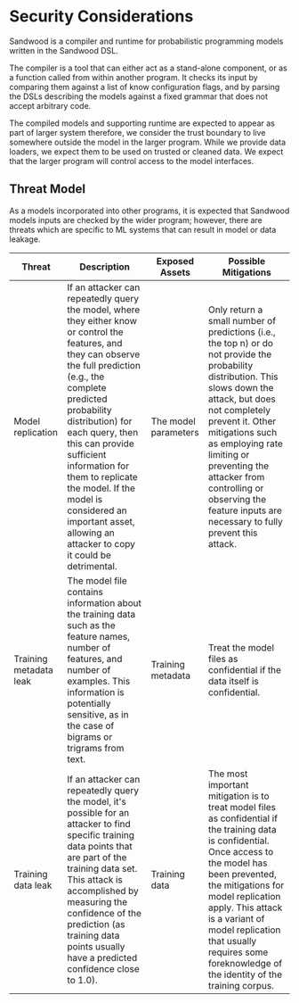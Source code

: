 # Security Considerations
Sandwood is a compiler and runtime for probabilistic programming models written in the Sandwood DSL. 

The compiler is a tool that can either act as a stand-alone component, or as a function called from within another program. It checks its input by comparing them against a list of know configuration flags, and by parsing the DSLs describing the models against a fixed grammar that does not accept arbitrary code. 

The compiled models and supporting runtime are expected to appear as part of larger system therefore, we consider the trust boundary to live somewhere outside the model in the larger program. While we provide data loaders, we expect them to be used on trusted or cleaned data. We expect that the larger program will control access to the model interfaces.

## Threat Model
As a models incorporated into other programs, it is expected that Sandwood models inputs are
checked by the wider program; however, there are threats which are specific to
ML systems that can result in model or data leakage.

| Threat | Description | Exposed Assets | Possible Mitigations |
| ------ | ----------- | -------------- | -------------------- |
| Model replication | If an attacker can repeatedly query the model, where they either know or control the features, and they can observe the full prediction (e.g., the complete predicted probability distribution) for each query, then this can provide sufficient information for them to replicate the model.  If the model is considered an important asset, allowing an attacker to copy it could be detrimental. | The model parameters | Only return a small number of predictions (i.e., the top n) or do not provide the probability distribution. This slows down the attack, but does not completely prevent it. Other mitigations such as employing rate limiting or preventing the attacker from controlling or observing the feature inputs are necessary to fully prevent this attack.|
| Training metadata leak | The model file contains information about the training data such as the feature names, number of features, and number of examples. This information is potentially sensitive, as in the case of bigrams or trigrams from text. | Training metadata | Treat the model files as confidential if the data itself is confidential. | 
| Training data leak | If an attacker can repeatedly query the model, it's possible for an attacker to find specific training data points that are part of the training data set. This attack is accomplished by measuring the confidence of the prediction (as training data points usually have a predicted confidence close to 1.0). | Training data | The most important mitigation is to treat model files as confidential if the training data is confidential. Once access to the model has been prevented, the mitigations for model replication apply. This attack is a variant of model replication that usually requires some foreknowledge of the identity of the training corpus. |
